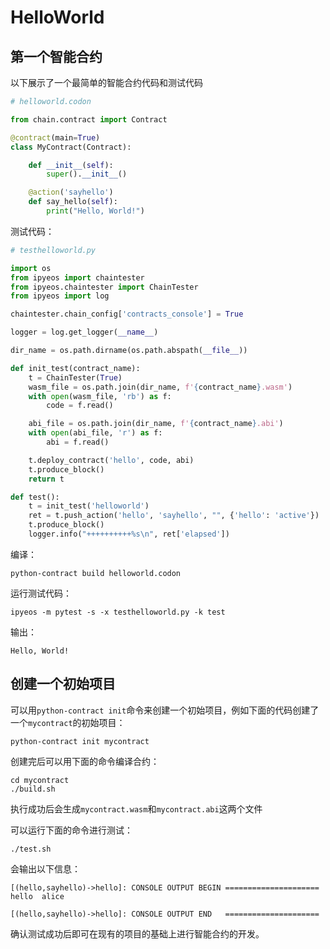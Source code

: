 # HelloWorld

## 第一个智能合约

以下展示了一个最简单的智能合约代码和测试代码

```python
# helloworld.codon

from chain.contract import Contract

@contract(main=True)
class MyContract(Contract):

    def __init__(self):
        super().__init__()

    @action('sayhello')
    def say_hello(self):
        print("Hello, World!")
```

测试代码：

```python
# testhelloworld.py

import os
from ipyeos import chaintester
from ipyeos.chaintester import ChainTester
from ipyeos import log

chaintester.chain_config['contracts_console'] = True

logger = log.get_logger(__name__)

dir_name = os.path.dirname(os.path.abspath(__file__))

def init_test(contract_name):
    t = ChainTester(True)
    wasm_file = os.path.join(dir_name, f'{contract_name}.wasm')
    with open(wasm_file, 'rb') as f:
        code = f.read()

    abi_file = os.path.join(dir_name, f'{contract_name}.abi')
    with open(abi_file, 'r') as f:
        abi = f.read()

    t.deploy_contract('hello', code, abi)
    t.produce_block()
    return t

def test():
    t = init_test('helloworld')
    ret = t.push_action('hello', 'sayhello', "", {'hello': 'active'})
    t.produce_block()
    logger.info("++++++++++%s\n", ret['elapsed'])
```


编译：

```
python-contract build helloworld.codon
```


运行测试代码：
```
ipyeos -m pytest -s -x testhelloworld.py -k test
```

输出：

```
Hello, World!
```

## 创建一个初始项目

可以用`python-contract init`命令来创建一个初始项目，例如下面的代码创建了一个`mycontract`的初始项目：

```
python-contract init mycontract
```

创建完后可以用下面的命令编译合约：

```
cd mycontract
./build.sh
```

执行成功后会生成`mycontract.wasm`和`mycontract.abi`这两个文件

可以运行下面的命令进行测试：
```
./test.sh
```

会输出以下信息：

```
[(hello,sayhello)->hello]: CONSOLE OUTPUT BEGIN =====================
hello  alice

[(hello,sayhello)->hello]: CONSOLE OUTPUT END   =====================
```

确认测试成功后即可在现有的项目的基础上进行智能合约的开发。
